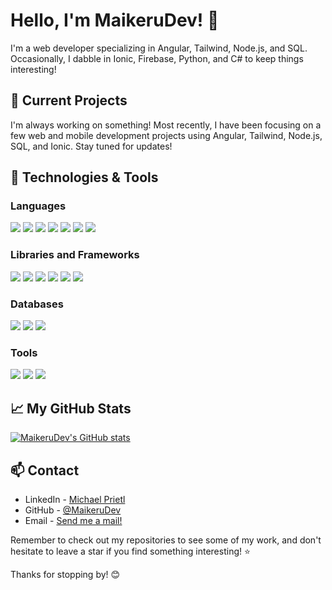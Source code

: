 # Hello, I'm MaikeruDev! 👋

I'm a web developer specializing in Angular, Tailwind, Node.js, and SQL. 
Occasionally, I dabble in Ionic, Firebase, Python, and C# to keep things interesting!

## 🌱 Current Projects 

I'm always working on something! Most recently, I have been focusing on a few web and mobile development projects using Angular, Tailwind, Node.js, SQL, and Ionic. Stay tuned for updates!

## 🔧 Technologies & Tools

### Languages
![](https://img.shields.io/badge/Language-HTML-informational?style=flat&logo=html5&logoColor=white&color=2bbc8a)
![](https://img.shields.io/badge/Language-CSS-informational?style=flat&logo=css3&logoColor=white&color=2bbc8a)
![](https://img.shields.io/badge/Language-Javascript-informational?style=flat&logo=javascript&logoColor=white&color=2bbc8a)
![](https://img.shields.io/badge/Language-Typescript-informational?style=flat&logo=typescript&logoColor=white&color=2bbc8a)
![](https://img.shields.io/badge/Language-C%23-informational?style=flat&logo=c-sharp&logoColor=white&color=2bbc8a)
![](https://img.shields.io/badge/Language-Python-informational?style=flat&logo=python&logoColor=white&color=2bbc8a)
![](https://img.shields.io/badge/Language-SASS-informational?style=flat&logo=sass&logoColor=white&color=2bbc8a)

### Libraries and Frameworks
![](https://img.shields.io/badge/Library-React-informational?style=flat&logo=react&logoColor=white&color=2bbc8a)
![](https://img.shields.io/badge/Framework-Angular-informational?style=flat&logo=angular&logoColor=white&color=2bbc8a)
![](https://img.shields.io/badge/Runtime-NodeJS-informational?style=flat&logo=node.js&logoColor=white&color=2bbc8a)
![](https://img.shields.io/badge/Framework-ExpressJS-informational?style=flat&logo=express&logoColor=white&color=2bbc8a)
![](https://img.shields.io/badge/Framework-Ionic-informational?style=flat&logo=ionic&logoColor=white&color=2bbc8a)
![](https://img.shields.io/badge/Engine-Unity-informational?style=flat&logo=unity&logoColor=white&color=2bbc8a)

### Databases
![](https://img.shields.io/badge/DBMS-MySQL-informational?style=flat&logo=mysql&logoColor=white&color=2bbc8a)
![](https://img.shields.io/badge/Service-Firebase-informational?style=flat&logo=firebase&logoColor=white&color=2bbc8a)
![](https://img.shields.io/badge/ORM-Prisma-informational?style=flat&logo=prisma&logoColor=white&color=2bbc8a)

### Tools
![](https://img.shields.io/badge/Tool-Git-informational?style=flat&logo=git&logoColor=white&color=2bbc8a)
![](https://img.shields.io/badge/Tool-npm-informational?style=flat&logo=npm&logoColor=white&color=2bbc8a)
![](https://img.shields.io/badge/Tool-Postman-informational?style=flat&logo=postman&logoColor=white&color=2bbc8a)
 
## &#x1f4c8; My GitHub Stats

[![MaikeruDev's GitHub stats](https://github-readme-stats.vercel.app/api?username=MaikeruDev&theme=tokyonight)](https://github.com/anuraghazra/github-readme-stats)

## 📫 Contact

- LinkedIn - [Michael Prietl](https://at.linkedin.com/in/michael-prietl-93a6b625b)
- GitHub - [@MaikeruDev](https://github.com/MaikeruDev)
- Email - [Send me a mail!](mailto:michael@prietl.com) 

Remember to check out my repositories to see some of my work, and don't hesitate to leave a star if you find something interesting! ⭐️

Thanks for stopping by! 😊
